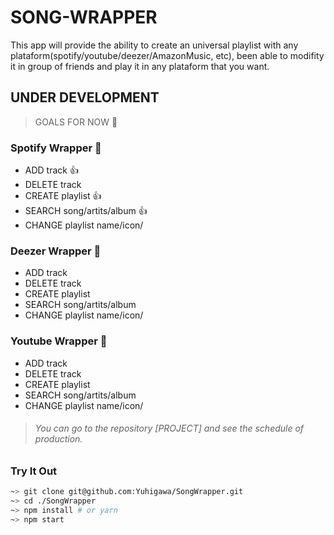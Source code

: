 # SONG-WRAPPER

This app will provide the ability to create an universal playlist with any plataform(spotify/youtube/deezer/AmazonMusic, etc), been able to modifity it in group of friends and play it in any plataform that you want.

## UNDER DEVELOPMENT
> GOALS FOR NOW :file_folder:
### Spotify Wrapper :pushpin:
* ADD track :+1:
* DELETE track
* CREATE playlist :+1:
* SEARCH song/artits/album :+1:
* CHANGE playlist name/icon/

### Deezer Wrapper :pushpin:
* ADD track
* DELETE track
* CREATE playlist
* SEARCH song/artits/album
* CHANGE playlist name/icon/

### Youtube Wrapper :pushpin:
* ADD track
* DELETE track
* CREATE playlist
* SEARCH song/artits/album
* CHANGE playlist name/icon/

> ###### You can go to the repository [PROJECT] and see the schedule of production.

### Try It Out
```sh
~> git clone git@github.com:Yuhigawa/SongWrapper.git
~> cd ./SongWrapper
~> npm install # or yarn
~> npm start
```
